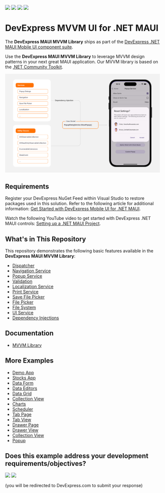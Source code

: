 <!-- default badges list -->
![](https://img.shields.io/endpoint?url=https://codecentral.devexpress.com/api/v1/VersionRange/899397350/24.2.2%2B)
[![](https://img.shields.io/badge/Open_in_DevExpress_Support_Center-FF7200?style=flat-square&logo=DevExpress&logoColor=white)](https://supportcenter.devexpress.com/ticket/details/T1266981)
[![](https://img.shields.io/badge/📖_How_to_use_DevExpress_Examples-e9f6fc?style=flat-square)](https://docs.devexpress.com/GeneralInformation/403183)
[![](https://img.shields.io/badge/💬_Leave_Feedback-feecdd?style=flat-square)](#does-this-example-address-your-development-requirementsobjectives)
<!-- default badges end -->

# DevExpress MVVM UI for .NET MAUI

The **DevExpress MAUI MVVM Library** ships as part of the [DevExpress .NET MAUI Mobile UI component suite](https://www.devexpress.com/maui/). 

Use the **DevExpress MAUI MVVM Library** to leverage MVVM design patterns in your next great MAUI application. Our MVVM library is based on the [.NET Community Toolkit](https://learn.microsoft.com/en-us/dotnet/communitytoolkit/). 

![DevExpress MVVM Library for .NET MAUI - Overview](./Images/mvvm-structure.png)

## Requirements

Register your DevExpress NuGet Feed within Visual Studio to restore packages used in this solution. Refer to the following article for additional information: [Get Started with DevExpress Mobile UI for .NET MAUI](https://docs.devexpress.com/MAUI/403249/get-started). 

Watch the following YouTube video to get started with DevExpress .NET MAUI controls: [Setting up a .NET MAUI Project](https://www.youtube.com/watch?v=juJvl5UicIQ).

## What's in This Repository

This repository demonstrates the following basic features available in the **DevExpress MAUI MVVM Library**: 
 
* [Dispatcher](./CS/Modules/DispatcherDemo/DispatcherDemoViewModel.cs/)
* [Navigation Service](./CS/Modules/NavigationServiceDemo/NavigationServiceDemoViewModel.cs/)
* [Popup Service](./CS/Modules/PopupService/PopupServiceDemoViewModel.cs/)
* [Validation](./CS/Modules/PopupService/LoginPopupViewModel.cs/)
* [Localization Service](./CS/Modules/LocalizationDemo/LocalizationDemoViewModel.cs/)
* [Print Service](./CS/Modules/PrintServiceDemo/PrintServiceDemoViewModel.cs/)
* [Save File Picker](./CS/Modules/SaveFilePickerDemo/SaveFilePickerDemoViewModel.cs/)
* [File Picker](./CS/Modules/FilePickerDemo/FilePickerDemoViewModel.cs/)
* [File System](./CS/Modules/FileSystemDemo/FileSystemDemoViewModel.cs/)
* [UI Service](./CS/Modules/UIServiceDemo/UIServiceDemoViewModel.cs/)
* [Dependency Injections](./CS/Modules/HomeModule/HomePage.xaml#L9) 

## Documentation

- [MVVM Library](https://docs.devexpress.com/MAUI/405291/mvvm/index)

## More Examples

* [Demo App](https://github.com/DevExpress-Examples/maui-demo-app)
* [Stocks App](https://github.com/DevExpress-Examples/maui-stocks-mini)
* [Data Form](https://github.com/DevExpress-Examples/maui-data-form-get-started)
* [Data Editors](https://github.com/DevExpress-Examples/maui-editors-get-started)
* [Data Grid](https://github.com/DevExpress-Examples/maui-data-grid)
* [Collection View](https://github.com/DevExpress-Examples/maui-collection-view)
* [Charts](https://github.com/DevExpress-Examples/maui-charts)
* [Scheduler](https://github.com/DevExpress-Examples/maui-scheduler-get-started)
* [Tab Page](https://github.com/DevExpress-Examples/maui-tab-page-get-started)
* [Tab View](https://github.com/DevExpress-Examples/maui-tab-view-get-started)
* [Drawer Page](https://github.com/DevExpress-Examples/maui-drawer-page-get-started)
* [Drawer View](https://github.com/DevExpress-Examples/maui-drawer-view-get-started)
* [Collection View](https://github.com/DevExpress-Examples/maui-collection-view-get-started)
* [Popup](https://github.com/DevExpress-Examples/maui-popup-get-started)
<!-- feedback -->
## Does this example address your development requirements/objectives?

[<img src="https://www.devexpress.com/support/examples/i/yes-button.svg"/>](https://www.devexpress.com/support/examples/survey.xml?utm_source=github&utm_campaign=maui-mvvm-demo-app&~~~was_helpful=yes) [<img src="https://www.devexpress.com/support/examples/i/no-button.svg"/>](https://www.devexpress.com/support/examples/survey.xml?utm_source=github&utm_campaign=maui-mvvm-demo-app&~~~was_helpful=no)

(you will be redirected to DevExpress.com to submit your response)
<!-- feedback end -->
